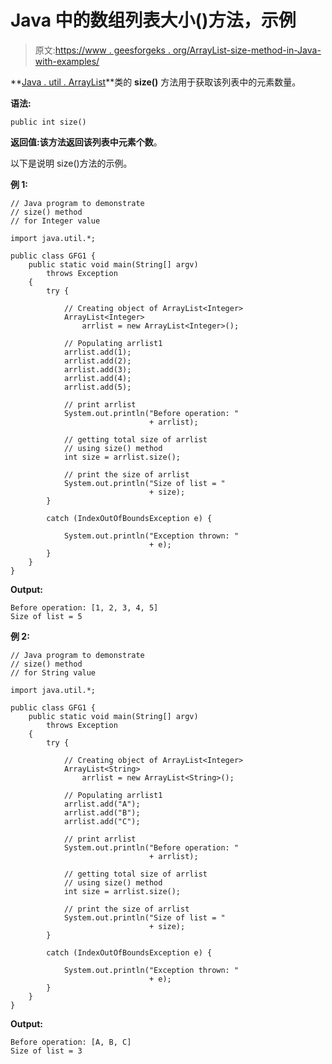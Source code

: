 # Java 中的数组列表大小()方法，示例

> 原文:[https://www . geesforgeks . org/ArrayList-size-method-in-Java-with-examples/](https://www.geeksforgeeks.org/arraylist-size-method-in-java-with-examples/)

**[Java . util . ArrayList](https://www.geeksforgeeks.org/arraylist-in-java/)**类的 **size()** 方法用于获取该列表中的元素数量。

**语法:**

```
public int size()
```

**返回值:**该方法返回该列表中**元素个数**。

以下是说明 size()方法的示例。

**例 1:**

```
// Java program to demonstrate
// size() method
// for Integer value

import java.util.*;

public class GFG1 {
    public static void main(String[] argv)
        throws Exception
    {
        try {

            // Creating object of ArrayList<Integer>
            ArrayList<Integer>
                arrlist = new ArrayList<Integer>();

            // Populating arrlist1
            arrlist.add(1);
            arrlist.add(2);
            arrlist.add(3);
            arrlist.add(4);
            arrlist.add(5);

            // print arrlist
            System.out.println("Before operation: "
                               + arrlist);

            // getting total size of arrlist
            // using size() method
            int size = arrlist.size();

            // print the size of arrlist
            System.out.println("Size of list = "
                               + size);
        }

        catch (IndexOutOfBoundsException e) {

            System.out.println("Exception thrown: "
                               + e);
        }
    }
}
```

**Output:**

```
Before operation: [1, 2, 3, 4, 5]
Size of list = 5

```

**例 2:**

```
// Java program to demonstrate
// size() method
// for String value

import java.util.*;

public class GFG1 {
    public static void main(String[] argv)
        throws Exception
    {
        try {

            // Creating object of ArrayList<Integer>
            ArrayList<String>
                arrlist = new ArrayList<String>();

            // Populating arrlist1
            arrlist.add("A");
            arrlist.add("B");
            arrlist.add("C");

            // print arrlist
            System.out.println("Before operation: "
                               + arrlist);

            // getting total size of arrlist
            // using size() method
            int size = arrlist.size();

            // print the size of arrlist
            System.out.println("Size of list = "
                               + size);
        }

        catch (IndexOutOfBoundsException e) {

            System.out.println("Exception thrown: "
                               + e);
        }
    }
}
```

**Output:**

```
Before operation: [A, B, C]
Size of list = 3

```
